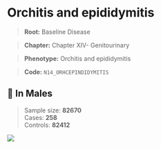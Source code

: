 # Orchitis and epididymitis

> **Root:** Baseline Disease  

> **Chapter:** Chapter XIV- Genitourinary  

> **Phenotype:** Orchitis and epididymitis  

> **Code:** `N14_ORHCEPINDIDYMITIS`

## 👨 In Males  
> Sample size: **82670**  
> Cases: **258**  
> Controls: **82412**
<img src="/Disease/Figures/ALL/Baseline/N14_ORHCEPINDIDYMITIS.png"/>
<CsvTable src="/Disease/Data/ALL/Baseline/LG_N14_ORHCEPINDIDYMITIS.csv" label="🔍 View full results" />
